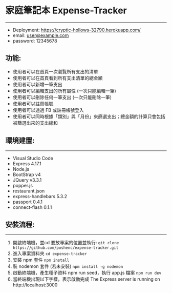 # 家庭筆記本 Expense-Tracker
---
- Deployment: https://cryptic-hollows-32790.herokuapp.com/
- email: user@example.com
- password: 12345678

## 功能:
- 使用者可以在首頁一次瀏覽所有支出的清單
- 使用者可以在首頁看到所有支出清單的總金額
- 使用者可以新增一筆支出
- 使用者可以編輯支出的所有屬性 (一次只能編輯一筆)
- 使用者可以刪除任何一筆支出 (一次只能刪除一筆)
- 使用者可以註冊帳號
- 使用者可以透過 FB 或註冊帳號登入
- 使用者可以同時根據「類別」與「月份」來篩選支出；總金額的計算只會包括被篩選出來的支出總和

## 環境建置:
---
- Visual Studio Code
- Express 4.17.1
- Node.js
- BootStrap v4
- JQuery v3.3.1
- popper.js
- restaurant.json
- express-handlebars 5.3.2
- passport 0.4.1
- connect-flash 0.1.1

## 安裝流程:
---
1. 開啟終端機，並cd 要放專案的位置並執行: `git clone https://github.com/poshenc/expense-tracker.git`
2. 進入專案資料夾 `cd expense-tracker`
3. 安裝 npm 套件 `npm install`
4. 裝 nodemon 套件 (若未安裝) `npm install -g nodemon`
5. 啟動終端機，產生種子資料 npm run seed，執行 app.js 檔案 `npm run dev`
6. 當終端機出現以下字樣，表示啟動完成 The Express server is running on http://localhost:3000